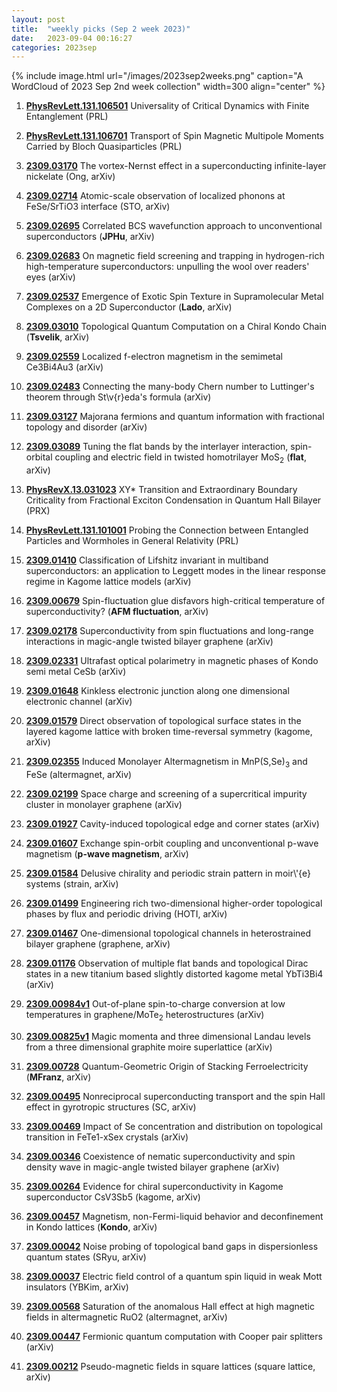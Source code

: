 ```yaml
---
layout: post
title:  "weekly picks (Sep 2 week 2023)"
date:   2023-09-04 00:16:27
categories: 2023sep
---
```



{% include image.html url="/images/2023sep2weeks.png" caption="A WordCloud of 2023 Sep 2nd week collection" width=300 align="center" %}


1. **[PhysRevLett.131.106501](https://link.aps.org/doi/10.1103/PhysRevLett.131.106501)** Universality of Critical Dynamics with Finite Entanglement (PRL)

1. **[PhysRevLett.131.106701](https://link.aps.org/doi/10.1103/PhysRevLett.131.106701)** Transport of Spin Magnetic Multipole Moments Carried by Bloch Quasiparticles (PRL)




1. **[2309.03170](http://arxiv.org/abs/2309.03170)** The vortex-Nernst effect in a superconducting infinite-layer nickelate (Ong, arXiv)

1. **[2309.02714](http://arxiv.org/abs/2309.02714)** Atomic-scale observation of localized phonons at FeSe/SrTiO3 interface (STO, arXiv)

1. **[2309.02695](http://arxiv.org/abs/2309.02695)** Correlated BCS wavefunction approach to unconventional superconductors (**JPHu**, arXiv)

1. **[2309.02683](http://arxiv.org/abs/2309.02683)** On magnetic field screening and trapping in hydrogen-rich high-temperature superconductors: unpulling the wool over readers' eyes (arXiv)

1. **[2309.02537](http://arxiv.org/abs/2309.02537)** Emergence of Exotic Spin Texture in Supramolecular Metal Complexes on a 2D Superconductor (**Lado**, arXiv)

1. **[2309.03010](http://arxiv.org/abs/2309.03010)** Topological Quantum Computation on a Chiral Kondo Chain (**Tsvelik**, arXiv)

1. **[2309.02559](http://arxiv.org/abs/2309.02559)** Localized f-electron magnetism in the semimetal Ce3Bi4Au3 (arXiv)

1. **[2309.02483](http://arxiv.org/abs/2309.02483)** Connecting the many-body Chern number to Luttinger's theorem through St\\v{r}eda's formula (arXiv)

1. **[2309.03127](http://arxiv.org/abs/2309.03127)** Majorana fermions and quantum information with fractional topology and disorder (arXiv)

1. **[2309.03089](http://arxiv.org/abs/2309.03089)** Tuning the flat bands by the interlayer interaction, spin-orbital coupling and electric field in twisted homotrilayer MoS$_2$ (**flat**, arXiv)





1. **[PhysRevX.13.031023](https://link.aps.org/doi/10.1103/PhysRevX.13.031023)** XY* Transition and Extraordinary Boundary Criticality from Fractional Exciton Condensation in Quantum Hall Bilayer (PRX)

1. **[PhysRevLett.131.101001](https://link.aps.org/doi/10.1103/PhysRevLett.131.101001)** Probing the Connection between Entangled Particles and Wormholes in General Relativity (PRL)


1. **[2309.01410](http://arxiv.org/abs/2309.01410)** Classification of Lifshitz invariant in multiband superconductors: an application to Leggett modes in the linear response regime in Kagome lattice models (arXiv)

1. **[2309.00679](http://arxiv.org/abs/2309.00679)** Spin-fluctuation glue disfavors high-critical temperature of superconductivity? (**AFM fluctuation**, arXiv)

1. **[2309.02178](http://arxiv.org/abs/2309.02178)** Superconductivity from spin fluctuations and long-range interactions in magic-angle twisted bilayer graphene (arXiv)

1. **[2309.02331](http://arxiv.org/abs/2309.02331)** Ultrafast optical polarimetry in magnetic phases of Kondo semi metal CeSb (arXiv)

1. **[2309.01648](http://arxiv.org/abs/2309.01648)** Kinkless electronic junction along one dimensional electronic channel (arXiv)

1. **[2309.01579](http://arxiv.org/abs/2309.01579)** Direct observation of topological surface states in the layered kagome lattice with broken time-reversal symmetry (kagome, arXiv)

1. **[2309.02355](http://arxiv.org/abs/2309.02355)** Induced Monolayer Altermagnetism in MnP(S,Se)$_3$ and FeSe (altermagnet, arXiv)

1. **[2309.02199](http://arxiv.org/abs/2309.02199)** Space charge and screening of a supercritical impurity cluster in monolayer graphene (arXiv)

1. **[2309.01927](http://arxiv.org/abs/2309.01927)** Cavity-induced topological edge and corner states (arXiv)

1. **[2309.01607](http://arxiv.org/abs/2309.01607)** Exchange spin-orbit coupling and unconventional p-wave magnetism (**p-wave magnetism**, arXiv)

1. **[2309.01584](http://arxiv.org/abs/2309.01584)** Delusive chirality and periodic strain pattern in moir\\'{e} systems (strain, arXiv)

1. **[2309.01499](http://arxiv.org/abs/2309.01499)** Engineering rich two-dimensional higher-order topological phases by flux and periodic driving (HOTI, arXiv)

1. **[2309.01467](http://arxiv.org/abs/2309.01467)** One-dimensional topological channels in heterostrained bilayer graphene (graphene, arXiv)

1. **[2309.01176](http://arxiv.org/abs/2309.01176)** Observation of multiple flat bands and topological Dirac states in a new titanium based slightly distorted kagome metal YbTi3Bi4 (arXiv)

1. **[2309.00984v1](https://arxiv.org/abs/2309.00984v1)** Out-of-plane spin-to-charge conversion at low temperatures in graphene/MoTe$_2$ heterostructures (arXiv)

1. **[2309.00825v1](https://arxiv.org/abs/2309.00825v1)** Magic momenta and three dimensional Landau levels from a three dimensional graphite moire superlattice (arXiv)

1. **[2309.00728](http://arxiv.org/abs/2309.00728)** Quantum-Geometric Origin of Stacking Ferroelectricity (**MFranz**, arXiv)





1. **[2309.00495](http://arxiv.org/abs/2309.00495)** Nonreciprocal superconducting transport and the spin Hall effect in gyrotropic structures (SC, arXiv)

1. **[2309.00469](http://arxiv.org/abs/2309.00469)** Impact of Se concentration and distribution on topological transition in FeTe1-xSex crystals (arXiv)

1. **[2309.00346](http://arxiv.org/abs/2309.00346)** Coexistence of nematic superconductivity and spin density wave in magic-angle twisted bilayer graphene (arXiv)

1. **[2309.00264](http://arxiv.org/abs/2309.00264)** Evidence for chiral superconductivity in Kagome superconductor CsV3Sb5 (kagome, arXiv)

1. **[2309.00457](http://arxiv.org/abs/2309.00457)** Magnetism, non-Fermi-liquid behavior and deconfinement in Kondo lattices (**Kondo**, arXiv)

1. **[2309.00042](http://arxiv.org/abs/2309.00042)** Noise probing of topological band gaps in dispersionless quantum states (SRyu, arXiv)

1. **[2309.00037](http://arxiv.org/abs/2309.00037)** Electric field control of a quantum spin liquid in weak Mott insulators (YBKim, arXiv)

1. **[2309.00568](http://arxiv.org/abs/2309.00568)** Saturation of the anomalous Hall effect at high magnetic fields in altermagnetic RuO2 (altermagnet, arXiv)

1. **[2309.00447](http://arxiv.org/abs/2309.00447)** Fermionic quantum computation with Cooper pair splitters (arXiv)

1. **[2309.00212](http://arxiv.org/abs/2309.00212)** Pseudo-magnetic fields in square lattices (square lattice, arXiv)
